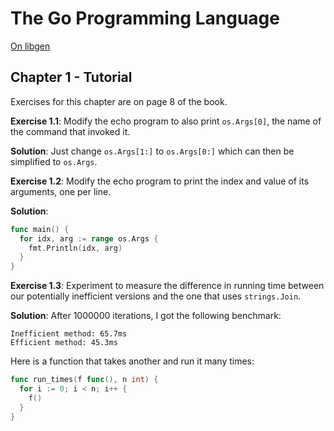 # The Go Programming Language

[On libgen](http://libgen.is/search.php?req=The+go+programming+language&lg_topic=libgen&open=0&view=simple&res=25&phrase=1&column=def)

## Chapter 1 - Tutorial

Exercises for this chapter are on page 8 of the book.

**Exercise 1.1**: Modify the echo program to also print `os.Args[0]`, the name of the command that invoked it.

**Solution**: Just change `os.Args[1:]` to `os.Args[0:]` which can then be
simplified to `os.Args`.

**Exercise 1.2**: Modify the echo program to print the index and value of its arguments, one per line.

**Solution**:

```go
func main() {
  for idx, arg := range os.Args {
    fmt.Println(idx, arg)
  }
}
```

**Exercise 1.3**: Experiment to measure the difference in running time between
our potentially inefficient versions and the one that uses `strings.Join`.

**Solution**: After 1000000 iterations, I got the following benchmark:

```
Inefficient method: 65.7ms
Efficient method: 45.3ms
```

Here is a function that takes another and run it many times:

```go
func run_times(f func(), n int) {
  for i := 0; i < n; i++ {
    f()
  }
}
```
